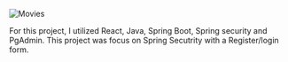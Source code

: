 ![Movies](https://github.com/DaveMorin35/Movie/assets/97618234/2b8d97eb-56c0-406b-969a-7eefe38fc688)

For this project, I utilized React, Java, Spring Boot, Spring security and PgAdmin. 
This project was focus on Spring Secutrity with a Register/login form.
